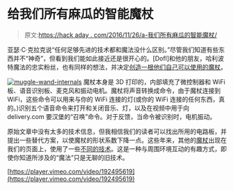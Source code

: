 # 给我们所有麻瓜的智能魔杖

> 原文:[https://hack aday . com/2016/11/26/a-我们所有麻瓜的智能魔杖/](https://hackaday.com/2016/11/26/a-smart-wand-for-all-us-muggles/)

亚瑟·C·克拉克说“任何足够先进的技术都和魔法没什么区别。”尽管我们知道有些东西并不“神奇”，但看到我们能如此接近还是很开心的。[Dofl]和他的朋友，哈利波特魔法的忠实粉丝，也有同样的想法，并决定[创造一根他们自己可以使用的魔杖](http://www.boredpanda.com/we-made-a-smart-wand-for-muggles/)。

[![muggle-wand-internals](../Images/583985e7147c8907eaf9e032a52e7095.png)](https://hackaday.com/wp-content/uploads/2016/11/muggle-wand-internals.jpg) 魔杖本身是 3D 打印的，内部填充了微控制器和 WiFi 板、语音识别板、麦克风和振动电机。魔杖将声音转换成命令，由于魔杖连接到 WiFi，这些命令可以用来与你的 WiFi 连接的灯(或你的 WiFi 连接的任何东西，真的。)识别五个语音命令来打开和关闭音乐、灯，以及在视频中用于向 delivery.com 要汉堡的“召唤”命令。对于反馈，当命令被识别时，电机振动。

原始文章中没有太多的技术信息，但我相信我们的读者可以找出所用的电路板，并提出一些替代方案，以使魔杖的形状系数下降一点。这些年来，其他的[魔杖](http://hackaday.com/2009/05/17/magic-wands-for-disney/)出现在我们的页面上，使用了一些[不同的技术](http://hackaday.com/2011/11/07/hacking-a-magic-wand-to-remotely-control-light-displays/)。这是一种与周围环境互动的有趣方式，即使你知道所涉及的“魔法”只是无聊的旧技术。

[https://player.vimeo.com/video/192495619](https://player.vimeo.com/video/192495619)